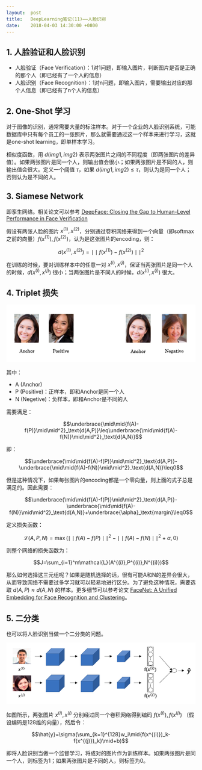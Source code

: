 ```yaml
---
layout:  post
title:   DeepLearning笔记(11)——人脸识别
date:    2018-04-03 14:30:00 +0800
---
```


## 1. 人脸验证和人脸识别

- 人脸验证（Face Verification）：1对1问题，即输入图片，判断图片是否是正确的那个人（即已经有了一个人的信息）
- 人脸识别（Face Recognition）：1对n问题，即输入图片，需要输出对应的那个人信息（即已经有了n个人的信息）

## 2. One-Shot 学习

对于图像的识别，通常需要大量的标注样本。对于一个企业的人脸识别系统，可能数据库中只有每个员工的一张照片，那么就需要通过这一个样本来进行学习，这就是one-shot learning，即单样本学习。

相似度函数，用 $d(img1,img2)$ 表示两张图片之间的不同程度（即两张图片的差异值）。如果两张图片是同一个人，则输出值会很小；如果两张图片是不同的人，则输出值会很大。定义一个阈值 $\tau$，如果 $d(img1,img2)\leq\tau$，则认为是同一个人；否则认为是不同的人。

## 3. Siamese Network

即孪生网络。相关论文可以参考 [DeepFace: Closing the Gap to Human-Level Performance in Face Verification](https://www.cv-foundation.org/openaccess/content_cvpr_2014/papers/Taigman_DeepFace_Closing_the_2014_CVPR_paper.pdf)

假设有两张人脸的图片 $x^{(1)},x^{(2)}$，分别通过卷积网络来得到一个向量（即softmax之前的向量）$f(x^{(1)}),f(x^{(2)})$，认为是这张图片的encoding，则：

$$d(x^{(1)},x^{(2)})=\mid\mid{f(x^{(1)})-f(x^{(2)})}\mid\mid^2$$

在训练的时候，要对训练样本中的任意一对 $x^{(i)},x^{(j)}$，保证当两张图片是同一个人的时候，$d(x^{(i)},x^{(j)})$ 很小；当两张图片是不同人的时候，$d(x^{(i)},x^{(j)})$ 很大。

## 4. Triplet 损失

![](./img/2018/04/03/11-1.png)

其中：

- A (Anchor)
- P (Positive)：正样本，即和Anchor是同一个人
- N (Negetive)：负样本，即和Anchor是不同的人

需要满足：

$$\underbrace{\mid\mid{f(A)-f(P)}\mid\mid^2}_\text{d(A,P)}\leq\underbrace{\mid\mid{f(A)-f(N)}\mid\mid^2}_\text{d(A,N)}$$

即：

$$\underbrace{\mid\mid{f(A)-f(P)}\mid\mid^2}_\text{d(A,P)}-\underbrace{\mid\mid{f(A)-f(N)}\mid\mid^2}_\text{d(A,N)}\leq0$$

但是这种情况下，如果每张图片的encoding都是一个零向量，则上面的式子总是满足的。因此需要：

$$\underbrace{\mid\mid{f(A)-f(P)}\mid\mid^2}_\text{d(A,P)}-\underbrace{\mid\mid{f(A)-f(N)}\mid\mid^2}_\text{d(A,N)}+\underbrace{\alpha}_\text{margin}\leq0$$

定义损失函数：

$$\mathcal{L}(A,P,N)=\max(\mid\mid{f(A)-f(P)}\mid\mid^2-\mid\mid{f(A)-f(N)}\mid\mid^2+\alpha,0)$$

则整个网络的损失函数为：

$$J=\sum_{i=1}^m\mathcal{L}(A^{(i)},P^{(i)},N^{(i)})$$

那么如何选择这三元组呢？如果是随机选择的话，很有可能A和N的差异会很大，从而导致网络不需要过多学习就可以轻易地进行区分。为了避免这种情况，需要选取 $d(A,P)\approx d(A,N)$ 的样本。更多细节可以参考论文 [FaceNet: A Unified Embedding for Face Recognition and Clustering](https://arxiv.org/abs/1503.03832)。

## 5. 二分类

也可以将人脸识别当做一个二分类的问题。

![](./img/2018/04/03/11-2.png)

如图所示，两张图片 $x^{(i)},x^{(j)}$ 分别经过同一个卷积网络得到编码 $f(x^{(i)}),f(x^{(j)})$ （假设编码是128维的向量），然后令：

$$\hat{y}=\sigma(\sum_{k=1}^{128}w_i\mid{f(x^{(i)})_k-f(x^{(j)})_k}\mid+b)$$

即将人脸识别当做一个监督学习，将成对的图片作为训练样本。如果两张图片是同一个人，则标签为1；如果两张图片是不同的人，则标签为0。
